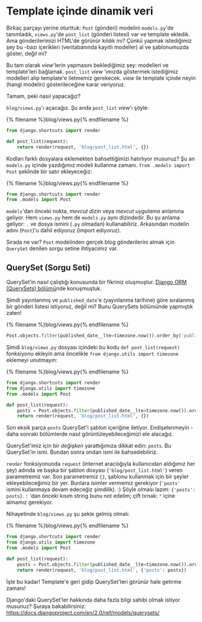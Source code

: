 # Template içinde dinamik veri

Birkaç parçayı yerine oturttuk: `Post` (gönderi) modelini `models.py`'de tanımladık, `views.py`'de `post_list` (gönderi listesi) var ve template ekledik. Ama gönderilerimizi HTML'de görünür kıldık mı? Çünkü yapmak istediğimiz şey bu -bazı içerikleri (veritabanında kayıtlı modeller) al ve şablonumuzda göster, değil mi?

Bu tam olarak *view*'lerin yapmasını beklediğimiz şey: modelleri ve template'leri bağlamak. `post_list` *view* 'ımızda göstermek istediğimiz modelleri alıp template'e iletmemiz gerekecek. *view* ile template içinde neyin (hangi modelin) gösterileceğine karar veriyoruz.

Tamam, peki nasıl yapacağız?

`blog/views.py`'ı açacağız. Şu anda `post_list` *view*'ı şöyle:

{% filename %}blog/views.py{% endfilename %}

```python
from django.shortcuts import render

def post_list(request):
    return render(request, 'blog/post_list.html', {})
```

Kodları farklı dosyalara eklemekten bahsettiğimizi hatırlıyor musunuz? Şu an `models.py` içinde yazdığımız modeli kullanma zamanı. `from .models import Post` şeklinde bir satır ekleyeceğiz:

{% filename %}blog/views.py{% endfilename %}

```python
from django.shortcuts import render
from .models import Post
```

`models`'dan önceki nokta, *mevcut dizin* veya *mevcut uygulama* anlamına geliyor. Hem `views.py` hem de `models.py` aynı dizindedir. Bu şu anlama geliyor: `.` ve dosya ismini (`.py` olmadan) kullanabiliriz. Arkasından modelin adını (`Post`)'u dahil ediyoruz (import ediyoruz).

Sırada ne var? `Post` modelinden gerçek blog gönderilerini almak için `QuerySet` denilen sorgu setine ihtiyacımız var.

## QuerySet (Sorgu Seti)

QuerySet'in nasıl çalıştığı konusunda bir fikriniz oluşmuştur. [Django ORM (QuerySets) bölümü](../django_orm/README.md)nde konuşmuştuk.

Şimdi yayınlanmış ve `published_date`'e (yayınlanma tarihine) göre sıralanmış bir gönderi listesi istiyoruz, değil mi? Bunu QuerySets bölümünde yapmıştık zaten!

{% filename %}blog/views.py{% endfilename %}

```python
Post.objects.filter(published_date__lte=timezone.now()).order_by('published_date')
```

Şimdi `blog/views.py` dosyası içindeki bu kodu `def post_list(request)` fonksiyonu ekleyin ama öncelikle `from django.utils import timezone` eklemeyi unutmayın:

{% filename %}blog/views.py{% endfilename %}

```python
from django.shortcuts import render
from django.utils import timezone
from .models import Post

def post_list(request):
    posts = Post.objects.filter(published_date__lte=timezone.now()).order_by('published_date')
    return render(request, 'blog/post_list.html', {})
```

Son eksik parça `posts` QuerySet'i şablon içeriğine iletiyor. Endişelenmeyin - daha sonraki bölümlerde nasıl görüntüleyebileceğimizi ele alacağız.

QuerySet'imiz için bir *değişken* yarattığımıza dikkat edin: `posts`. Bu QuerySet'in ismi. Bundan sonra ondan ismi ile bahsedebiliriz.

`render` fonksiyonunda `request` (internet aracılığıyla kullanıcıdan aldığımız her şey) adında ve başka bir şablon dosyası (`'blog/post_list.html'`) veren parametremiz var. Son parametremiz `{}`, şablonu kullanmak için bir şeyler ekleyebileceğimiz bir yer. Bunlara isimler vermemiz gerekiyor (`'posts'` ismini kullanmaya devam edeceğiz şimdilik). :) Şöyle olması lazım: `{'posts': posts}`. `:` 'dan önceki kısım string bunu not edelim; çift tırnak: `"` içine almamız gerekiyor.

Nihayetinde `blog/views.py` şu şekle gelmiş olmalı:

{% filename %}blog/views.py{% endfilename %}

```python
from django.shortcuts import render
from django.utils import timezone
from .models import Post

def post_list(request):
    posts = Post.objects.filter(published_date__lte=timezone.now()).order_by('published_date')
    return render(request, 'blog/post_list.html', {'posts': posts})
```

İşte bu kadar! Template'e geri gidip QuerySet'leri görünür hale getirme zamanı!

Django'daki QuerySet'ler hakkında daha fazla bilgi sahibi olmak istiyor musunuz? Şuraya bakabilirsiniz: https://docs.djangoproject.com/en/2.0/ref/models/querysets/